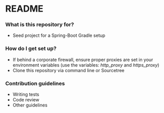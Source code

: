 # README #

### What is this repository for? ###

* Seed project for a Spring-Boot Gradle setup

### How do I get set up? ###

* If behind a corporate firewall, ensure proper proxies are set in your environment variables (use the variables: *http_proxy* and *https_proxy*)
* Clone this repository via command line or Sourcetree

### Contribution guidelines ###

* Writing tests
* Code review
* Other guidelines
